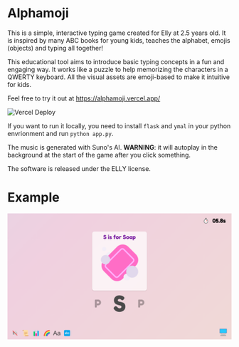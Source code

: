 # Alphamoji

This is a simple, interactive typing game created for Elly at 2.5 years old. It is inspired by many ABC books for young kids, teaches the alphabet, emojis (objects) and typing all together! 

This educational tool aims to introduce basic typing concepts in a fun and engaging way. It works like a puzzle to help memorizing the characters in a QWERTY keyboard. All the visual assets are emoji-based to make it intuitive for kids. 

Feel free to try it out at https://alphamoji.vercel.app/

![Vercel Deploy](https://deploy-badge.vercel.app/vercel/alphamoji?style=flat-square)

If you want to run it locally, you need to install `flask` and `ymal` in your python envrionment and run `python app.py`.

The music is generated with Suno's AI. **WARNING**: it will autoplay in the background at the start of the game after you click something.

The software is released under the ELLY license.

# Example

![Example](static/img/image.png)
